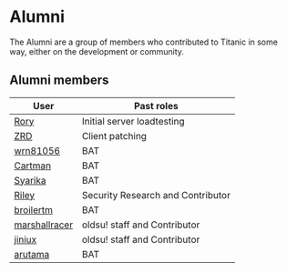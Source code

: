 # Alumni

The Alumni are a group of members who contributed to Titanic in some way, either on the development or community.

## Alumni members

User | Past roles
---|---
[Rory](https://osu.titanic.sh/u/9) | Initial server loadtesting
[ZRD](https://osu.titanic.sh/u/277) | Client patching
[wrn81056](https://osu.titanic.sh/u/645) | BAT
[Cartman](https://osu.titanic.sh/u/857) | BAT
[Syarika](https://osu.titanic.sh/u/1730) | BAT
[Riley](https://osu.titanic.sh/u/2464) | Security Research and Contributor
[broilertm](https://osu.titanic.sh/u/989) | BAT
[marshallracer](https://osu.titanic.sh/u/2371) | oldsu! staff and Contributor
[jiniux](https://osu.titanic.sh/u/2398) | oldsu! staff and Contributor
[arutama](https://osu.titanic.sh/u/905) | BAT

